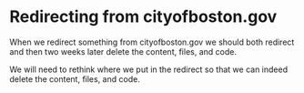 # Redirecting from cityofboston.gov

When we redirect something from cityofboston.gov we should both redirect and then two weeks later delete the content, files, and code.

We will need to rethink where we put in the redirect so that we can indeed delete the content, files, and code.

